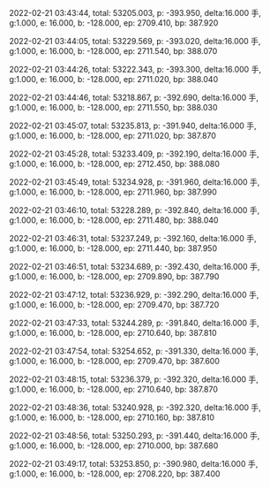 2022-02-21 03:43:44, total: 53205.003, p: -393.950, delta:16.000 手, g:1.000, e: 16.000, b: -128.000, ep: 2709.410, bp: 387.920

2022-02-21 03:44:05, total: 53229.569, p: -393.020, delta:16.000 手, g:1.000, e: 16.000, b: -128.000, ep: 2711.540, bp: 388.070

2022-02-21 03:44:26, total: 53222.343, p: -393.300, delta:16.000 手, g:1.000, e: 16.000, b: -128.000, ep: 2711.020, bp: 388.040

2022-02-21 03:44:46, total: 53218.867, p: -392.690, delta:16.000 手, g:1.000, e: 16.000, b: -128.000, ep: 2711.550, bp: 388.030

2022-02-21 03:45:07, total: 53235.813, p: -391.940, delta:16.000 手, g:1.000, e: 16.000, b: -128.000, ep: 2711.020, bp: 387.870

2022-02-21 03:45:28, total: 53233.409, p: -392.190, delta:16.000 手, g:1.000, e: 16.000, b: -128.000, ep: 2712.450, bp: 388.080

2022-02-21 03:45:49, total: 53234.928, p: -391.960, delta:16.000 手, g:1.000, e: 16.000, b: -128.000, ep: 2711.960, bp: 387.990

2022-02-21 03:46:10, total: 53228.289, p: -392.840, delta:16.000 手, g:1.000, e: 16.000, b: -128.000, ep: 2711.480, bp: 388.040

2022-02-21 03:46:31, total: 53237.249, p: -392.160, delta:16.000 手, g:1.000, e: 16.000, b: -128.000, ep: 2711.440, bp: 387.950

2022-02-21 03:46:51, total: 53234.689, p: -392.430, delta:16.000 手, g:1.000, e: 16.000, b: -128.000, ep: 2709.890, bp: 387.790

2022-02-21 03:47:12, total: 53236.929, p: -392.290, delta:16.000 手, g:1.000, e: 16.000, b: -128.000, ep: 2709.470, bp: 387.720

2022-02-21 03:47:33, total: 53244.289, p: -391.840, delta:16.000 手, g:1.000, e: 16.000, b: -128.000, ep: 2710.640, bp: 387.810

2022-02-21 03:47:54, total: 53254.652, p: -391.330, delta:16.000 手, g:1.000, e: 16.000, b: -128.000, ep: 2709.470, bp: 387.600

2022-02-21 03:48:15, total: 53236.379, p: -392.320, delta:16.000 手, g:1.000, e: 16.000, b: -128.000, ep: 2710.640, bp: 387.870

2022-02-21 03:48:36, total: 53240.928, p: -392.320, delta:16.000 手, g:1.000, e: 16.000, b: -128.000, ep: 2710.160, bp: 387.810

2022-02-21 03:48:56, total: 53250.293, p: -391.440, delta:16.000 手, g:1.000, e: 16.000, b: -128.000, ep: 2710.000, bp: 387.680

2022-02-21 03:49:17, total: 53253.850, p: -390.980, delta:16.000 手, g:1.000, e: 16.000, b: -128.000, ep: 2708.220, bp: 387.400